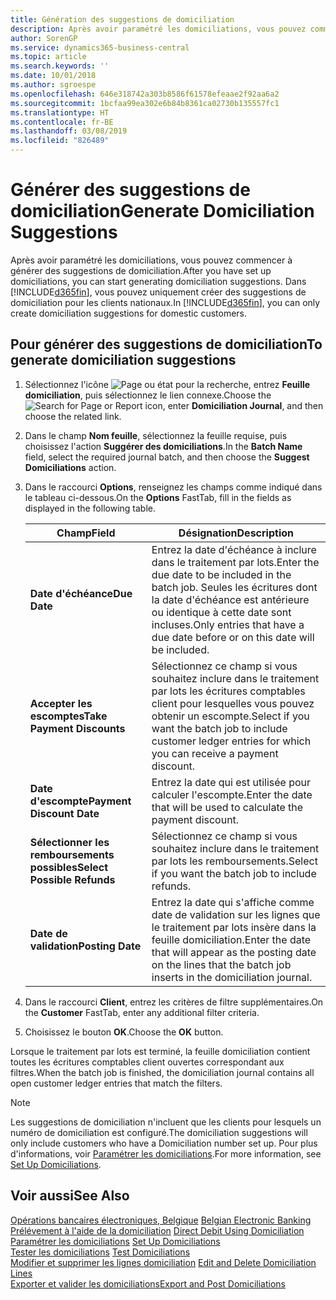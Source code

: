 ```yaml
---
title: Génération des suggestions de domiciliation
description: Après avoir paramétré les domiciliations, vous pouvez commencer à générer des suggestions de domiciliation. Vous pouvez uniquement créer des suggestions de domiciliation pour les clients nationaux.
author: SorenGP
ms.service: dynamics365-business-central
ms.topic: article
ms.search.keywords: ''
ms.date: 10/01/2018
ms.author: sgroespe
ms.openlocfilehash: 646e318742a303b8586f61578efeaae2f92aa6a2
ms.sourcegitcommit: 1bcfaa99ea302e6b84b8361ca02730b135557fc1
ms.translationtype: HT
ms.contentlocale: fr-BE
ms.lasthandoff: 03/08/2019
ms.locfileid: "826489"
---
```

# <a name="generate-domiciliation-suggestions"></a><span data-ttu-id="25570-104">Générer des suggestions de domiciliation</span><span class="sxs-lookup"><span data-stu-id="25570-104">Generate Domiciliation Suggestions</span></span>
<span data-ttu-id="25570-105">Après avoir paramétré les domiciliations, vous pouvez commencer à générer des suggestions de domiciliation.</span><span class="sxs-lookup"><span data-stu-id="25570-105">After you have set up domiciliations, you can start generating domiciliation suggestions.</span></span> <span data-ttu-id="25570-106">Dans [!INCLUDE[d365fin](../../includes/d365fin_md.md)], vous pouvez uniquement créer des suggestions de domiciliation pour les clients nationaux.</span><span class="sxs-lookup"><span data-stu-id="25570-106">In [!INCLUDE[d365fin](../../includes/d365fin_md.md)], you can only create domiciliation suggestions for domestic customers.</span></span>  

## <a name="to-generate-domiciliation-suggestions"></a><span data-ttu-id="25570-107">Pour générer des suggestions de domiciliation</span><span class="sxs-lookup"><span data-stu-id="25570-107">To generate domiciliation suggestions</span></span>  

1.  <span data-ttu-id="25570-108">Sélectionnez l'icône ![Page ou état pour la recherche](../../media/ui-search/search_small.png "icône Page ou état pour la recherche"), entrez **Feuille domiciliation**, puis sélectionnez le lien connexe.</span><span class="sxs-lookup"><span data-stu-id="25570-108">Choose the ![Search for Page or Report](../../media/ui-search/search_small.png "Search for Page or Report icon") icon, enter **Domiciliation Journal**, and then choose the related link.</span></span>  
2.  <span data-ttu-id="25570-109">Dans le champ **Nom feuille**, sélectionnez la feuille requise, puis choisissez l'action **Suggérer des domiciliations**.</span><span class="sxs-lookup"><span data-stu-id="25570-109">In the **Batch Name** field, select the required journal batch, and then choose the **Suggest Domiciliations** action.</span></span>  
3.  <span data-ttu-id="25570-110">Dans le raccourci **Options**, renseignez les champs comme indiqué dans le tableau ci-dessous.</span><span class="sxs-lookup"><span data-stu-id="25570-110">On the **Options** FastTab, fill in the fields as displayed in the following table.</span></span>  

    |<span data-ttu-id="25570-111">Champ</span><span class="sxs-lookup"><span data-stu-id="25570-111">Field</span></span>|<span data-ttu-id="25570-112">Désignation</span><span class="sxs-lookup"><span data-stu-id="25570-112">Description</span></span>|  
    |---------------------------------|---------------------------------------|  
    |<span data-ttu-id="25570-113">**Date d'échéance**</span><span class="sxs-lookup"><span data-stu-id="25570-113">**Due Date**</span></span>|<span data-ttu-id="25570-114">Entrez la date d'échéance à inclure dans le traitement par lots.</span><span class="sxs-lookup"><span data-stu-id="25570-114">Enter the due date to be included in the batch job.</span></span> <span data-ttu-id="25570-115">Seules les écritures dont la date d'échéance est antérieure ou identique à cette date sont incluses.</span><span class="sxs-lookup"><span data-stu-id="25570-115">Only entries that have a due date before or on this date will be included.</span></span>|  
    |<span data-ttu-id="25570-116">**Accepter les escomptes**</span><span class="sxs-lookup"><span data-stu-id="25570-116">**Take Payment Discounts**</span></span>|<span data-ttu-id="25570-117">Sélectionnez ce champ si vous souhaitez inclure dans le traitement par lots les écritures comptables client pour lesquelles vous pouvez obtenir un escompte.</span><span class="sxs-lookup"><span data-stu-id="25570-117">Select if you want the batch job to include customer ledger entries for which you can receive a payment discount.</span></span>|  
    |<span data-ttu-id="25570-118">**Date d'escompte**</span><span class="sxs-lookup"><span data-stu-id="25570-118">**Payment Discount Date**</span></span>|<span data-ttu-id="25570-119">Entrez la date qui est utilisée pour calculer l'escompte.</span><span class="sxs-lookup"><span data-stu-id="25570-119">Enter the date that will be used to calculate the payment discount.</span></span>|  
    |<span data-ttu-id="25570-120">**Sélectionner les remboursements possibles**</span><span class="sxs-lookup"><span data-stu-id="25570-120">**Select Possible Refunds**</span></span>|<span data-ttu-id="25570-121">Sélectionnez ce champ si vous souhaitez inclure dans le traitement par lots les remboursements.</span><span class="sxs-lookup"><span data-stu-id="25570-121">Select if you want the batch job to include refunds.</span></span>|  
    |<span data-ttu-id="25570-122">**Date de validation**</span><span class="sxs-lookup"><span data-stu-id="25570-122">**Posting Date**</span></span>|<span data-ttu-id="25570-123">Entrez la date qui s'affiche comme date de validation sur les lignes que le traitement par lots insère dans la feuille domiciliation.</span><span class="sxs-lookup"><span data-stu-id="25570-123">Enter the date that will appear as the posting date on the lines that the batch job inserts in the domiciliation journal.</span></span>|  

4.  <span data-ttu-id="25570-124">Dans le raccourci **Client**, entrez les critères de filtre supplémentaires.</span><span class="sxs-lookup"><span data-stu-id="25570-124">On the **Customer** FastTab, enter any additional filter criteria.</span></span>  
5.  <span data-ttu-id="25570-125">Choisissez le bouton **OK**.</span><span class="sxs-lookup"><span data-stu-id="25570-125">Choose the **OK** button.</span></span>  

<span data-ttu-id="25570-126">Lorsque le traitement par lots est terminé, la feuille domiciliation contient toutes les écritures comptables client ouvertes correspondant aux filtres.</span><span class="sxs-lookup"><span data-stu-id="25570-126">When the batch job is finished, the domiciliation journal contains all open customer ledger entries that match the filters.</span></span>  

> [!NOTE]  
>  <span data-ttu-id="25570-127">Les suggestions de domiciliation n'incluent que les clients pour lesquels un numéro de domiciliation est configuré.</span><span class="sxs-lookup"><span data-stu-id="25570-127">The domiciliation suggestions will only include customers who have a Domiciliation number set up.</span></span> <span data-ttu-id="25570-128">Pour plus d'informations, voir [Paramétrer les domiciliations](how-to-set-up-domiciliations.md).</span><span class="sxs-lookup"><span data-stu-id="25570-128">For more information, see [Set Up Domiciliations](how-to-set-up-domiciliations.md).</span></span>  

## <a name="see-also"></a><span data-ttu-id="25570-129">Voir aussi</span><span class="sxs-lookup"><span data-stu-id="25570-129">See Also</span></span>  
 <span data-ttu-id="25570-130">[Opérations bancaires électroniques, Belgique](belgian-electronic-banking.md) </span><span class="sxs-lookup"><span data-stu-id="25570-130">[Belgian Electronic Banking](belgian-electronic-banking.md) </span></span>  
 <span data-ttu-id="25570-131">[Prélévement à l'aide de la domiciliation](direct-debit-using-domiciliation.md) </span><span class="sxs-lookup"><span data-stu-id="25570-131">[Direct Debit Using Domiciliation](direct-debit-using-domiciliation.md) </span></span>  
 <span data-ttu-id="25570-132">[Paramétrer les domiciliations](how-to-set-up-domiciliations.md) </span><span class="sxs-lookup"><span data-stu-id="25570-132">[Set Up Domiciliations](how-to-set-up-domiciliations.md) </span></span>  
 <span data-ttu-id="25570-133">[Tester les domiciliations](how-to-test-domiciliations.md) </span><span class="sxs-lookup"><span data-stu-id="25570-133">[Test Domiciliations](how-to-test-domiciliations.md) </span></span>  
 <span data-ttu-id="25570-134">[Modifier et supprimer les lignes domiciliation](how-to-edit-and-delete-domiciliation-lines.md) </span><span class="sxs-lookup"><span data-stu-id="25570-134">[Edit and Delete Domiciliation Lines](how-to-edit-and-delete-domiciliation-lines.md) </span></span>  
 [<span data-ttu-id="25570-135">Exporter et valider les domiciliations</span><span class="sxs-lookup"><span data-stu-id="25570-135">Export and Post Domiciliations</span></span>](how-to-export-and-post-domiciliations.md)
